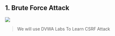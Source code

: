 ## 1. Brute Force Attack

![](https://portswigger.net/web-security/images/cross-site%20request%20forgery.svg)
>We will use DVWA Labs To Learn CSRF Attack
